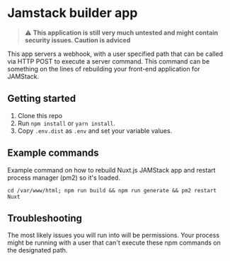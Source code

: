 # Jamstack builder app

> :warning: **This application is still very much untested and might contain security issues. Caution is adviced**

This app servers a webhook, with a user specified path that can be called via HTTP POST to execute a server command.
This command can be something on the lines of rebuilding your front-end application for JAMStack.

## Getting started

1. Clone this repo
2. Run `npm install` or `yarn install`. 
3. Copy `.env.dist` as `.env` and set your variable values.

## Example commands
Example command on how to rebuild Nuxt.js JAMStack app and restart process manager (pm2) so  it's loaded.   

    cd /var/www/html; npm run build && npm run generate && pm2 restart Nuxt

## Troubleshooting

The most likely issues you will run into will be permissions. 
Your process might be running with a user that can't execute these npm commands on the designated path.